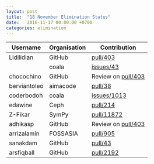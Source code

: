 ```yaml
---
layout: post
title:  "18 November Elimination Status"
date:   2016-11-17 00:00:00 +0700
categories: elimination
---
```


| Username     | Organisation | Contribution
| ------------ | ------------ | ------------
| Lidilidian   | GitHub       | [pull/403](https://github.com/github/training-kit/pull/403)
|              | coala        | [issues/43](https://github.com/coala/coala-quickstart/issues/43)
| chocochino   | GitHub       | Review on [pull/403](https://github.com/github/training-kit/pull/403)
| berviantoleo | aimacode     | [pull/38](https://github.com/aimacode/aima-javascript/pull/38)
| coderbodoh   | coala        | [issues/1013](https://github.com/coala/coala-bears/issues/1013)
| edawine      | Ceph         | [pull/214](https://github.com/ceph/chacra/pull/214)
| Z-Fikar      | SymPy        | [pull/11872](https://github.com/sympy/sympy/pull/11872)
| adhikasp     | GitHub       | Review on [pull/403](https://github.com/github/training-kit/pull/403)
| arrizalamin  | FOSSASIA     | [pull/905](https://github.com/fossasia/open-event-webapp/pull/905)
| sanakdam     | GitHub       | [pull/43](https://github.com/github/game-off-2016/pull/43)
| arsfiqball   | GitHub       | [pull/2192](https://github.com/github/gitignore/pull/2192)
